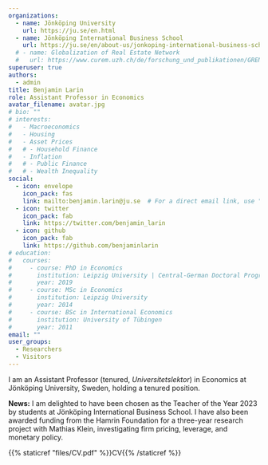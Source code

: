 ```yaml
---
organizations:
  - name: Jönköping University
    url: https://ju.se/en.html
  - name: Jönköping International Business School
    url: https://ju.se/en/about-us/jonkoping-international-business-school.html
  # - name: Globalization of Real Estate Network
  #   url: https://www.curem.uzh.ch/de/forschung_und_publikationen/GREN/about.html
superuser: true
authors:
  - admin
title: Benjamin Larin
role: Assistant Professor in Economics
avatar_filename: avatar.jpg
# bio: ""
# interests:
#   - Macroeconomics
#   - Housing
#   - Asset Prices
#   # - Household Finance
#   - Inflation
#   # - Public Finance
#   # - Wealth Inequality
social:
  - icon: envelope
    icon_pack: fas
    link: mailto:benjamin.larin@ju.se  # For a direct email link, use "mailto:test@example.org".
  - icon: twitter
    icon_pack: fab
    link: https://twitter.com/benjamin_larin
  - icon: github
    icon_pack: fab
    link: https://github.com/benjaminlarin
# education:
#   courses:
#     - course: PhD in Economics
#       institution: Leipzig University | Central-German Doctoral Program Economics (CGDE)
#       year: 2019
#     - course: MSc in Economics
#       institution: Leipzig University
#       year: 2014
#     - course: BSc in International Economics
#       institution: University of Tübingen
#       year: 2011
email: ""
user_groups:
  - Researchers
  - Visitors
---
```

I am an Assistant Professor (tenured, *Universitetslektor*) in Economics at Jönköping University, Sweden, holding a tenured position.
<!-- I am a Senior Lecturer / Assistant Professor (with tenure) in Economics at Jönköping University in Sweden (*Universitetslektor*). -->

**News:** I am delighted to have been chosen as the Teacher of the Year 2023 by students at Jönköping International Business School. I have also been awarded funding from the Hamrin Foundation for a three-year research project with Mathias Klein, investigating firm pricing, leverage, and monetary policy.

{{% staticref "files/CV.pdf" %}}CV{{% /staticref %}}
